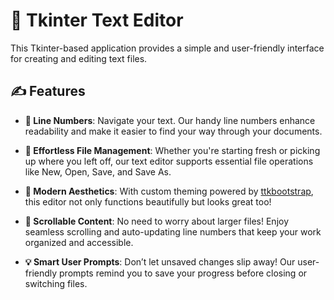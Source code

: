 # 📝 Tkinter Text Editor

This Tkinter-based application provides a simple and user-friendly interface for creating and editing text files.

## ✍️ Features

- **🧮 Line Numbers**: Navigate your text. Our handy line numbers enhance readability and make it easier to find your way through your documents.

- **📂 Effortless File Management**: Whether you're starting fresh or picking up where you left off, our text editor supports essential file operations like New, Open, Save, and Save As. 

- **🎨 Modern Aesthetics**: With custom theming powered by [ttkbootstrap](https://pypi.org/project/ttkbootstrap/), this editor not only functions beautifully but looks great too! 

- **📜 Scrollable Content**: No need to worry about larger files! Enjoy seamless scrolling and auto-updating line numbers that keep your work organized and accessible.

- **💡 Smart User Prompts**: Don’t let unsaved changes slip away! Our user-friendly prompts remind you to save your progress before closing or switching files.
